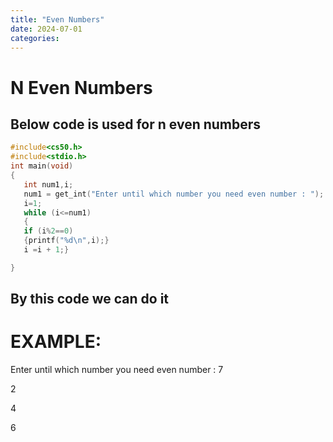 ```yaml
---
title: "Even Numbers"
date: 2024-07-01
categories:
---
```

# N Even Numbers
## Below code is used for n even numbers
```c
#include<cs50.h>
#include<stdio.h>
int main(void)
{
   int num1,i;
   num1 = get_int("Enter until which number you need even number : ");
   i=1;
   while (i<=num1)
   {
   if (i%2==0)
   {printf("%d\n",i);}
   i =i + 1;}

}
```
## By this code we can do it 
# EXAMPLE:

Enter until which number you need even number : 7

2

4

6